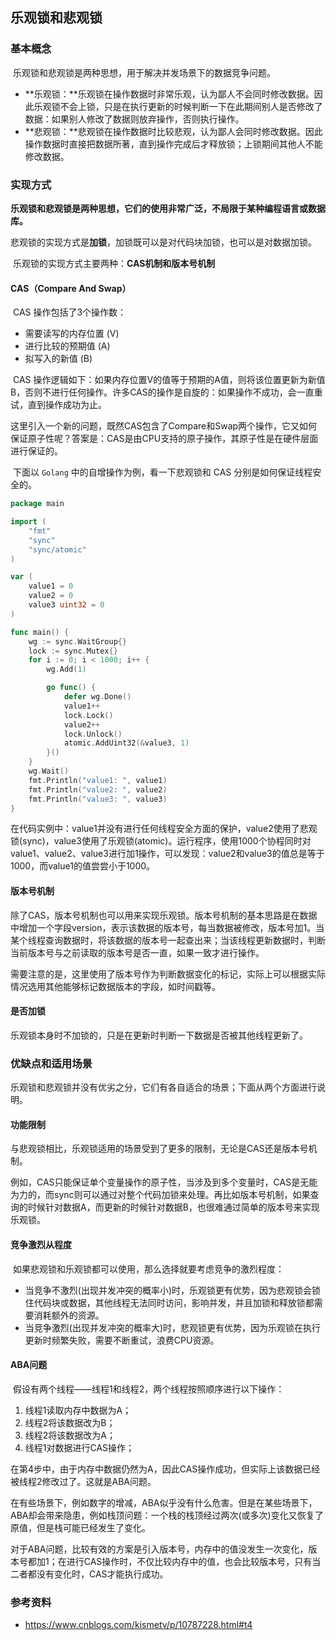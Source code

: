## 乐观锁和悲观锁

### 基本概念

​	乐观锁和悲观锁是两种思想，用于解决并发场景下的数据竞争问题。

- **乐观锁：**乐观锁在操作数据时非常乐观，认为鄙人不会同时修改数据。因此乐观锁不会上锁，只是在执行更新的时候判断一下在此期间别人是否修改了数据：如果别人修改了数据则放弃操作，否则执行操作。
- **悲观锁：**悲观锁在操作数据时比较悲观，认为鄙人会同时修改数据。因此操作数据时直接把数据所著，直到操作完成后才释放锁；上锁期间其他人不能修改数据。

### 实现方式

​	**乐观锁和悲观锁是两种思想，它们的使用非常广泛，不局限于某种编程语言或数据库。**

​	悲观锁的实现方式是**加锁**，加锁既可以是对代码块加锁，也可以是对数据加锁。

​	乐观锁的实现方式主要两种：**CAS机制和版本号机制**

#### CAS（Compare And Swap）

​	CAS 操作包括了3个操作数：

- 需要读写的内存位置 (V)
- 进行比较的预期值 (A)
- 拟写入的新值 (B)

​	CAS 操作逻辑如下：如果内存位置V的值等于预期的A值，则将该位置更新为新值B，否则不进行任何操作。许多CAS的操作是自旋的：如果操作不成功，会一直重试，直到操作成功为止。

​	这里引入一个新的问题，既然CAS包含了Compare和Swap两个操作，它又如何保证原子性呢？答案是：CAS是由CPU支持的原子操作，其原子性是在硬件层面进行保证的。

​	下面以 `Golang` 中的自增操作为例，看一下悲观锁和 CAS 分别是如何保证线程安全的。

```go
package main

import (
	"fmt"
	"sync"
	"sync/atomic"
)

var (
	value1 = 0
	value2 = 0
	value3 uint32 = 0
)

func main() {
	wg := sync.WaitGroup{}
	lock := sync.Mutex{}
	for i := 0; i < 1000; i++ {
		wg.Add(1)

		go func() {
			defer wg.Done()
			value1++
			lock.Lock()
			value2++
			lock.Unlock()
			atomic.AddUint32(&value3, 1)
		}()
	}
	wg.Wait()
	fmt.Println("value1: ", value1)
	fmt.Println("value2: ", value2)
	fmt.Println("value3: ", value3)
}
```

​	在代码实例中：value1并没有进行任何线程安全方面的保护，value2使用了悲观锁(sync)，value3使用了乐观锁(atomic)。运行程序，使用1000个协程同时对value1、value2、value3进行加1操作，可以发现：value2和value3的值总是等于1000，而value1的值尝尝小于1000。

#### 版本号机制

​	除了CAS，版本号机制也可以用来实现乐观锁。版本号机制的基本思路是在数据中增加一个字段version，表示该数据的版本号，每当数据被修改，版本号加1。当某个线程查询数据时，将该数据的版本号一起查出来；当该线程更新数据时，判断当前版本号与之前读取的版本号是否一直，如果一致才进行操作。

​	需要注意的是，这里使用了版本号作为判断数据变化的标记，实际上可以根据实际情况选用其他能够标记数据版本的字段，如时间戳等。

#### 是否加锁

​	乐观锁本身时不加锁的，只是在更新时判断一下数据是否被其他线程更新了。

### 优缺点和适用场景

​	乐观锁和悲观锁并没有优劣之分，它们有各自适合的场景；下面从两个方面进行说明。

#### 功能限制

​	与悲观锁相比，乐观锁适用的场景受到了更多的限制，无论是CAS还是版本号机制。

​	例如，CAS只能保证单个变量操作的原子性，当涉及到多个变量时，CAS是无能为力的，而sync则可以通过对整个代码加锁来处理。再比如版本号机制，如果查询的时候针对数据A，而更新的时候针对数据B，也很难通过简单的版本号来实现乐观锁。

#### 竞争激烈从程度

​	如果悲观锁和乐观锁都可以使用，那么选择就要考虑竞争的激烈程度：

- 当竞争不激烈(出现并发冲突的概率小)时，乐观锁更有优势，因为悲观锁会锁住代码块或数据，其他线程无法同时访问，影响并发，并且加锁和释放锁都需要消耗额外的资源。
- 当竞争激烈(出现并发冲突的概率大)时，悲观锁更有优势，因为乐观锁在执行更新时频繁失败，需要不断重试，浪费CPU资源。

#### ABA问题

​	假设有两个线程——线程1和线程2，两个线程按照顺序进行以下操作：

1. 线程1读取内存中数据为A；
2. 线程2将该数据改为B；
3. 线程2将该数据改为A；
4. 线程1对数据进行CAS操作；

​    在第4步中，由于内存中数据仍然为A，因此CAS操作成功，但实际上该数据已经被线程2修改过了。这就是ABA问题。

​	在有些场景下，例如数字的增减，ABA似乎没有什么危害。但是在某些场景下，ABA却会带来隐患，例如栈顶问题：一个栈的栈顶经过两次(或多次)变化又恢复了原值，但是栈可能已经发生了变化。

​	对于ABA问题，比较有效的方案是引入版本号，内存中的值没发生一次变化，版本号都加1；在进行CAS操作时，不仅比较内存中的值，也会比较版本号，只有当二者都没有变化时，CAS才能执行成功。

### 参考资料

- https://www.cnblogs.com/kismetv/p/10787228.html#t4